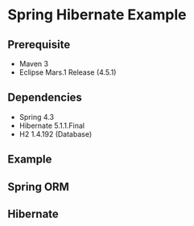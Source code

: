 # Spring Hibernate Example

## Prerequisite
* Maven 3
* Eclipse Mars.1 Release (4.5.1)

## Dependencies
* Spring 4.3
* Hibernate 5.1.1.Final 
* H2 1.4.192 (Database)

## Example

## Spring ORM

## Hibernate

